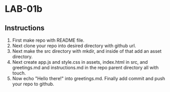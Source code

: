 # LAB-01b
## Instructions
1) First make repo with README file.
1) Next clone your repo into desired directory with github url. 
1) Next make the src directory with mkdir, and inside of that add an asset directory.
1) Next create app.js and style.css in assets, index.html in src, and greetings.md and instructions.md in the repo parent directory all with touch.
1) Now echo "Hello there!" into greetings.md.
Finally add commit and push your repo to github.